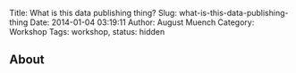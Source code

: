 Title: What is this data publishing thing?
Slug: what-is-this-data-publishing-thing
Date: 2014-01-04 03:19:11
Author: August Muench
Category: Workshop
Tags: workshop,
status: hidden

## About